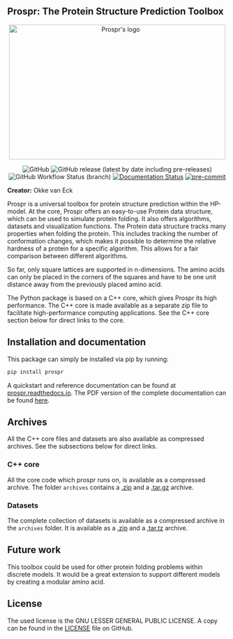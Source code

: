 ## Prospr: The Protein Structure Prediction Toolbox
<p align="center">
    <img src="docs/source/_static/prospr_logo.png" alt="Prospr's logo" width="496" height="308">  
</p>
<div align="center">

![GitHub](https://img.shields.io/github/license/OkkeVanEck/prospr)
![GitHub release (latest by date including pre-releases)](https://img.shields.io/github/v/release/OkkeVanEck/prospr?include_prereleases)
![GitHub Workflow Status (branch)](https://img.shields.io/github/actions/workflow/status/OkkeVanEck/prospr/.github/workflows/build_deploy.yml?branch=master)
[![Documentation Status](https://readthedocs.org/projects/prospr/badge/?version=latest)](https://prospr.readthedocs.io/en/latest/?badge=latest)
[![pre-commit](https://img.shields.io/badge/pre--commit-enabled-brightgreen?logo=pre-commit&logoColor=white)](https://github.com/pre-commit/pre-commit)

</div>

**Creator:** Okke van Eck

Prospr is a universal toolbox for protein structure prediction within the
HP-model.
At the core, Prospr offers an easy-to-use Protein data structure, which can be
used to simulate protein folding.
It also offers algorithms, datasets and visualization functions.
The Protein data structure tracks many properties when folding the protein.
This includes tracking the number of conformation changes, which makes it
possible to determine the relative hardness of a protein for a specific 
algorithm.
This allows for a fair comparison between different algorithms.

So far, only square lattices are supported in n-dimensions.
The amino acids can only be placed in the corners of the squares and have to be
one unit distance away from the previously placed amino acid.

The Python package is based on a C++ core, which gives Prospr its high
performance.
The C++ core is made available as a separate zip file to facilitate
high-performance computing applications.
See the C++ core section below for direct links to the core.

## Installation and documentation
This package can simply be installed via pip by running:
```bash
pip install prospr
```
A quickstart and reference documentation can be found at
[prospr.readthedocs.io](https://prospr.readthedocs.io).
The PDF version of the complete documentation can be found
[here](https://prospr.readthedocs.io/_/downloads/en/latest/pdf/).

## Archives
All the C++ core files and datasets are also available as compressed archives.
See the subsections below for direct links.

### C++ core
All the core code which prospr runs on, is available as a compressed archive.
The folder `archives` contains a [.zip](archives/prospr_core.zip) and
a [.tar.gz](archives/prospr_core.tar.gz) archive.

### Datasets
The complete collection of datasets is available as a compressed archive in the
`archives` folder. It is available as a [.zip](archives/prospr_data.zip) and a
[.tar.tz](archives/prospr_data.tar.gz) archive.

## Future work
This toolbox could be used for other protein folding problems within discrete
models.
It would be a great extension to support different models by creating a modular
amino acid.

## License
The used license is the GNU LESSER GENERAL PUBLIC LICENSE.
A copy can be found in the [LICENSE](LICENSE) file on GitHub.
